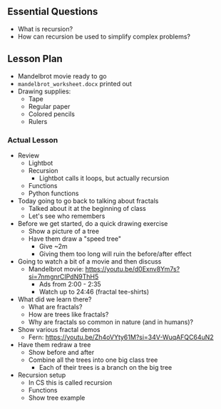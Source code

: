 ## Essential Questions

- What is recursion?
- How can recursion be used to simplify complex problems?

## Lesson Plan

- Mandelbrot movie ready to go
- `mandelbrot_worksheet.docx` printed out
- Drawing supplies:
    - Tape
    - Regular paper
    - Colored pencils
    - Rulers

### Actual Lesson

- Review
    - Lightbot
    - Recursion
        - Lightbot calls it loops, but actually recursion
    - Functions
    - Python functions
- Today going to go back to talking about fractals
    - Talked about it at the beginning of class
    - Let's see who remembers
- Before we get started, do a quick drawing exercise
    - Show a picture of a tree
    - Have them draw a "speed tree"
        - Give ~2m
        - Giving them too long will ruin the before/after effect
- Going to watch a bit of a movie and then discuss
    - Mandelbrot movie: https://youtu.be/d0Exnv8Ym7s?si=7nmgnrCIPdN9ThH5
        - Ads from 2:00 - 2:35
        - Watch up to 24:46 (fractal tee-shirts)
- What did we learn there?
    - What are fractals?
    - How are trees like fractals?
    - Why are fractals so common in nature (and in humans)?
- Show various fractal demos
    - Fern: https://youtu.be/Zh4oVYty61M?si=34V-WuqAFQC64uN2
- Have them redraw a tree
    - Show before and after
    - Combine all the trees into one big class tree
        - Each of their trees is a branch on the big tree
- Recursion setup
    - In CS this is called recursion
    - Functions
    - Show tree example
